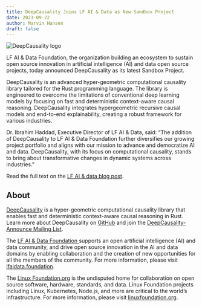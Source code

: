 ```yaml
---
title: DeepCausality Joins LF AI & Data as New Sandbox Project
date: 2023-09-22
author: Marvin Hansen
draft: false
---
```


[//]: # (SPDX-License-Identifier: CC-BY-4.0)

![DeepCausality logo](/img/logo-color.png)

LF AI & Data Foundation, the organization building an ecosystem to sustain open source innovation in artificial
intelligence (AI) and data open source projects, today announced DeepCausality as its latest Sandbox Project.

DeepCausality is an advanced hyper-geometric computational causality library tailored for the Rust programming language.
The library is engineered to overcome the limitations of conventional deep learning models by focusing on fast and
deterministic context-aware causal reasoning. DeepCausality integrates hypergeometric recursive causal models and
end-to-end explainability, creating a robust framework for various industries.

Dr. Ibrahim Haddad, Executive Director of LF AI & Data, said: “The addition of DeepCausality to LF AI & Data Foundation
further diversifies our growing project portfolio and aligns with our mission to advance and democratize AI and data.
DeepCausality, with its focus on computational causality, stands to bring about transformative changes in dynamic
systems across industries.”

Read the full text on the [LF AI & data blog post](https://lfaidata.foundation/blog/2023/09/19/deepcausality-joins-lf-ai-data-as-new-sandbox-project/).

## About

[DeepCausality](https://deepcausality.com/) is a hyper-geometric computational causality library that enables fast and
deterministic context-aware causal reasoning in Rust. Learn more about DeepCausality
on [GitHub](https://github.com/deepcausality-rs/deep_causality) and join
the [DeepCausality-Announce Mailing List](https://lists.lfaidata.foundation/g/DeepCausality-announce).

The [LF AI & Data Foundation ](https://lfaidata.foundation/)supports an open artificial intelligence (AI) and data
community, and drive open source innovation in the AI and data domains by enabling collaboration and the creation of new
opportunities for all the members of the community. For more information,
please visit [lfaidata.foundation](https://lfaidata.foundation/).

The [Linux Foundation.org](https://www.linuxfoundation.org/) is the undisputed home for collaboration on open
source software, hardware, standards, and data. Linux Foundation projects including Linux, Kubernetes, Node.js, and more
are critical to the world’s infrastructure. For more information, please
visit [linuxfoundation.org](https://www.linuxfoundation.org/). 